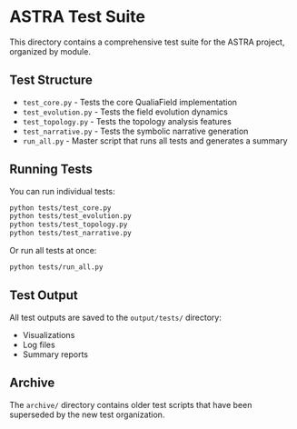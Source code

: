 # ASTRA Test Suite

This directory contains a comprehensive test suite for the ASTRA project, organized by module.

## Test Structure

- `test_core.py` - Tests the core QualiaField implementation
- `test_evolution.py` - Tests the field evolution dynamics
- `test_topology.py` - Tests the topology analysis features
- `test_narrative.py` - Tests the symbolic narrative generation
- `run_all.py` - Master script that runs all tests and generates a summary

## Running Tests

You can run individual tests:

```bash
python tests/test_core.py
python tests/test_evolution.py
python tests/test_topology.py
python tests/test_narrative.py
```

Or run all tests at once:

```bash
python tests/run_all.py
```

## Test Output

All test outputs are saved to the `output/tests/` directory:
- Visualizations
- Log files
- Summary reports

## Archive

The `archive/` directory contains older test scripts that have been superseded by the new test organization.
